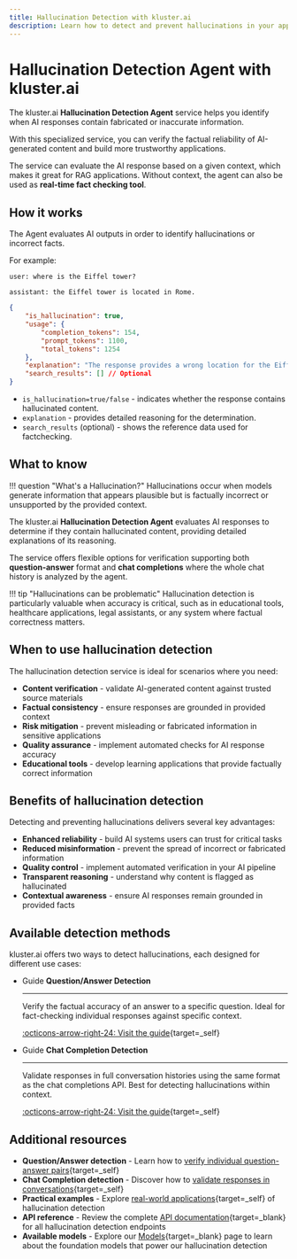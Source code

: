 ```yaml
---
title: Hallucination Detection with kluster.ai
description: Learn how to detect and prevent hallucinations in your applications using kluster.ai's specialized Hallucination Detection Agent.
---
```


# Hallucination Detection Agent with kluster.ai

The kluster.ai **Hallucination Detection Agent** service helps you identify when AI responses contain fabricated or inaccurate information.

With this specialized service, you can verify the factual reliability of AI-generated content and build more trustworthy applications.

The service can evaluate the AI response based on a given context, which makes it great for RAG applications. Without context, the agent can also be used as **real-time fact checking tool**.

## How it works
    
The Agent evaluates AI outputs in order to identify hallucinations or incorrect facts.

For example:
   
`user: where is the Eiffel tower?` 

`assistant: the Eiffel tower is located in Rome.`

```json
{
    "is_hallucination": true,
    "usage": {
        "completion_tokens": 154,
        "prompt_tokens": 1100,
        "total_tokens": 1254
    },
    "explanation": "The response provides a wrong location for the Eiffel Tower.\nThe Eiffel Tower is actually located in Paris, France, which is a well-known fact.\nThe response given is factually incorrect as Rome is the capital of Italy, not the location of the Eiffel Tower.",
    "search_results": [] // Optional
}
```
       
- `is_hallucination=true/false` - indicates whether the response contains hallucinated content.
- `explanation` - provides detailed reasoning for the determination.
- `search_results` (optional) - shows the reference data used for factchecking.

## What to know

!!! question "What's a Hallucination?"
    Hallucinations occur when models generate information that appears plausible but is factually incorrect or unsupported by the provided context. 

The kluster.ai **Hallucination Detection Agent** evaluates AI responses to determine if they contain hallucinated content, providing detailed explanations of its reasoning. 

The service offers flexible options for verification supporting both **question-answer** format and **chat completions** where the whole chat history is analyzed by the agent.

!!! tip "Hallucinations can be problematic"
    Hallucination detection is particularly valuable when accuracy is critical, such as in educational tools, healthcare applications, legal assistants, or any system where factual correctness matters.

## When to use hallucination detection

The hallucination detection service is ideal for scenarios where you need:

- **Content verification** - validate AI-generated content against trusted source materials
- **Factual consistency** - ensure responses are grounded in provided context
- **Risk mitigation** - prevent misleading or fabricated information in sensitive applications
- **Quality assurance** - implement automated checks for AI response accuracy
- **Educational tools** - develop learning applications that provide factually correct information

## Benefits of hallucination detection

Detecting and preventing hallucinations delivers several key advantages:

- **Enhanced reliability** - build AI systems users can trust for critical tasks
- **Reduced misinformation** - prevent the spread of incorrect or fabricated information
- **Quality control** - implement automated verification in your AI pipeline
- **Transparent reasoning** - understand why content is flagged as hallucinated
- **Contextual awareness** - ensure AI responses remain grounded in provided facts


## Available detection methods

kluster.ai offers two ways to detect hallucinations, each designed for different use cases:

<div class="grid cards" markdown>

-   <span class="badge guide">Guide</span> __Question/Answer Detection__

    ---

    Verify the factual accuracy of an answer to a specific question. Ideal for fact-checking individual responses against specific context.

    [:octicons-arrow-right-24: Visit the guide](/get-started/hallucination-agent/question-answer/){target=_self}

-   <span class="badge guide">Guide</span> __Chat Completion Detection__

    ---

    Validate responses in full conversation histories using the same format as the chat completions API. Best for detecting hallucinations within context.

    [:octicons-arrow-right-24: Visit the guide](/get-started/hallucination-agent/chat-completion/){target=_self}

</div>

## Additional resources

- **Question/Answer detection** - Learn how to [verify individual question-answer pairs](/get-started/hallucination-agent/question-answer/){target=_self}
- **Chat Completion detection** - Discover how to [validate responses in conversations](/get-started/hallucination-agent/chat-completion/){target=_self}
- **Practical examples** - Explore [real-world applications](/get-started/hallucination-agent/examples/){target=_self} of hallucination detection
- **API reference** - Review the complete [API documentation](/api-reference/reference/){target=_blank} for all hallucination detection endpoints
- **Available models** - Explore our [Models](/get-started/models/){target=_blank} page to learn about the foundation models that power our hallucination detection
